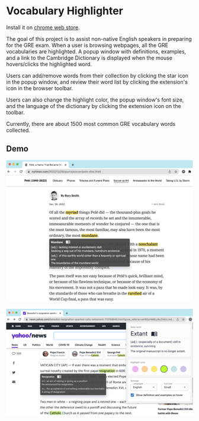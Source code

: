 # Vocabulary Highlighter

Install it on [chrome web store](https://chrome.google.com/webstore/detail/gre-vocabulary-highlighte/gfkmbmplhjdoejicgmaldndkcnnpplho).

The goal of this project is to assist non-native English speakers in preparing for the GRE exam. When a user is browsing webpages, all the GRE vocabularies are highlighted. A popup window with definitions, examples, and a link to the Cambridge Dictionary is displayed when the mouse hovers/clicks the highlighted word.

Users can add/remove words from their collection by clicking the star icon in the popup window, and review their word list by clicking the extension's icon in the browser toolbar.

Users can also change the highlight color, the popup window's font size, and the language of the dictionary by clicking the extension icon on the toolbar.

Currently, there are about 1500 most common GRE vocabulary words collected.

## Demo

![Screenshot 01](demo/demo01.png)

![Screenshot 02](demo/demo02.png)
